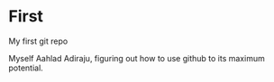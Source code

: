 # First
My first git repo

Myself Aahlad Adiraju, figuring out how to use github to its maximum potential.
